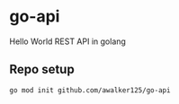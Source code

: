 # go-api

Hello World REST API in golang

## Repo setup

```bash
go mod init github.com/awalker125/go-api
```
